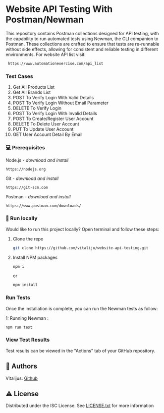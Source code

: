 # Website API Testing With Postman/Newman

This repository contains Postman collections designed for API testing, with the capability to run automated tests using Newman, the CLI companion to Postman. These collections are crafted to ensure that tests are re-runnable without side effects, allowing for consistent and reliable testing in different environments.
For website API list visit:

```sh
 https://www.automationexercise.com/api_list
```

### Test Cases

1. Get All Products List
2. Get All Brands List
3. POST To Verify Login With Valid Details
4. POST To Verify Login Without Email Parameter
5. DELETE To Verify Login
6. POST To Verify Login With Invalid Details
7. POST To Create/Register User Account
8. DELETE To Delete User Account
9. PUT To Update User Account
10. GET User Account Detail By Email

### 💻 Prerequisites

Node.js - _download and install_

```
https://nodejs.org
```

Git - _download and install_

```
https://git-scm.com
```

Postman - _download and install_

```
https://www.postman.com/downloads/
```

### 🏃 Run locally

Would like to run this project locally? Open terminal and follow these steps:

1. Clone the repo
    ```sh
    git clone https://github.com/vitaliju/website-api-testing.git
    ```
2. Install NPM packages

    ```sh
    npm i
    ```

    or

    ```sh
    npm install
    ```

### Run Tests

Once the installation is complete, you can run the Newman tests as follow:

1: Running Newman :

```sh
npm run test
```

### View Test Results

Test results can be viewed in the "Actions" tab of your GitHub repository.

## 🎅 Authors

Vitalijus: [Github](https://github.com/vitaliju)

## ⚠️ License

Distributed under the ISC License. See [LICENSE.txt](./LICENSE.txt) for more information
